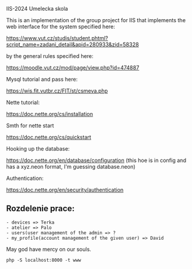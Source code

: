 IIS-2024 Umelecka skola

This is an implementation of the group project for IIS that implements the web interface for the system specified here: 

https://www.vut.cz/studis/student.phtml?script_name=zadani_detail&apid=280933&zid=58328

by the general rules specified here:

https://moodle.vut.cz/mod/page/view.php?id=474887

Mysql tutorial and pass here:

https://wis.fit.vutbr.cz/FIT/st/csmeva.php

Nette tutorial:

https://doc.nette.org/cs/installation

Smth for nette start

https://doc.nette.org/cs/quickstart

Hooking up the database:

https://doc.nette.org/en/database/configuration
(this hoe is in config and has a xyz.neon format, I'm guessing database.neon)

Authentication:

https://doc.nette.org/en/security/authentication

## Rozdelenie prace:
    - devices => Terka
    - atelier => Palo
    - users(user management of the admin => ?
    - my_profile(account management of the given user) => David

May god have mercy on our souls.
```
php -S localhost:8000 -t www
```
